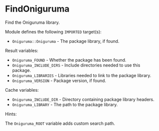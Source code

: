 # FindOniguruma

Find the Oniguruma library.

Module defines the following `IMPORTED` target(s):

* `Oniguruma::Oniguruma` - The package library, if found.

Result variables:

* `Oniguruma_FOUND` - Whether the package has been found.
* `Oniguruma_INCLUDE_DIRS` - Include directories needed to use this package.
* `Oniguruma_LIBRARIES` - Libraries needed to link to the package library.
* `Oniguruma_VERSION` - Package version, if found.

Cache variables:

* `Oniguruma_INCLUDE_DIR` - Directory containing package library headers.
* `Oniguruma_LIBRARY` - The path to the package library.

Hints:

The `Oniguruma_ROOT` variable adds custom search path.
